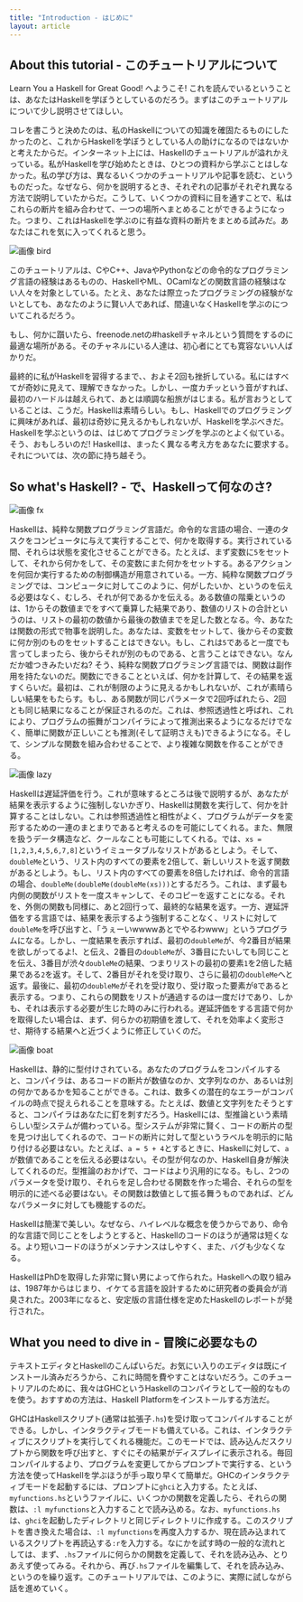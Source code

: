 ```yaml
---
title: "Introduction - はじめに"
layout: article
---
```




## About this tutorial - このチュートリアルについて

Learn You a Haskell for Great Good! へようこそ! これを読んでいるということは、あなたはHaskellを学ぼうとしているのだろう。まずはこのチュートリアルについて少し説明させてほしい。

コレを書こうと決めたのは、私のHaskellについての知識を確固たるものにしたかったのと、これからHaskellを学ぼうとしている人の助けになるのではないかと考えたからだ。インターネット上には、Haskellのチュートリアルが溢れかえっている。私がHaskellを学び始めたときは、ひとつの資料から学ぶことはしなかった。私の学び方は、異なるいくつかのチュートリアルや記事を読む、というものだった。なぜなら、何かを説明するとき、それぞれの記事がそれぞれ異なる方法で説明していたからだ。こうして、いくつかの資料に目を通すことで、私はこれらの断片を組み合わせて、一つの場所へまとめることができるようになった。つまり、これはHaskellを学ぶのに有益な資料の断片をまとめる試みだ。あなたはこれを気に入ってくれると思う。

![画像 bird](//s3.amazonaws.com/lyah/bird.png)

このチュートリアルは、CやC++、JavaやPythonなどの命令的なプログラミング言語の経験はあるものの、HaskellやML、OCamlなどの関数言語の経験はない人々を対象としている。たとえ、あなたは際立ったプログラミングの経験がないとしても、あなたのように賢い人であれば、間違いなくHaskellを学ぶのについてこれるだろう。

もし、何かに躓いたら、freenode.netの#haskellチャネルという質問をするのに最適な場所がある。そのチャネルにいる人達は、初心者にとても寛容ないい人ばかりだ。

最終的に私がHaskellを習得するまで、、およそ2回も挫折している。私にはすべてが奇妙に見えて、理解できなかった。しかし、一度カチッという音がすれば、最初のハードルは越えられて、あとは順調な船旅がはじまる。私が言おうとしていることは、こうだ。Haskellは素晴らしい。もし、Haskellでのプログラミングに興味があれば、最初は奇妙に見えるかもしれないが、Haskellを学ぶべきだ。Haskellを学ぶというのは、はじめてプログラミングを学ぶのとよく似ている。そう、おもしろいのだ! Haskellは、まったく異なる考え方をあなたに要求する。それについては、次の節に持ち越そう。



## So what's Haskell? - で、Haskellって何なのさ?

![画像 fx](//s3.amazonaws.com/lyah/fx.png)

Haskellは、純粋な関数プログラミング言語だ。命令的な言語の場合、一連のタスクをコンピュータに与えて実行することで、何かを取得する。実行されている間、それらは状態を変化させることができる。たとえば、まず変数に`5`をセットして、それから何かをして、その変数にまた何かをセットする。あるアクションを何回か実行するための制御構造が用意されている。一方、純粋な関数プログラミングでは、コンピュータに対してこのように、何がしたいか、というのを伝える必要はなく、むしろ、それが何であるかを伝える。ある数値の階乗というのは、1からその数値までをすべて乗算した結果であり、数値のリストの合計というのは、リストの最初の数値から最後の数値までを足した数となる。今、あなたは関数の形式で物事を説明した。あなたは、変数をセットして、後からその変数に何か別のものをセットすることはできない。もし、これは`5`であると一度でも言ってしまったら、後からそれが別のものである、と言うことはできない。なんだか嘘つきみたいだね? そう、純粋な関数プログラミング言語では、関数は副作用を持たないのだ。関数にできることといえば、何かを計算して、その結果を返すくらいだ。最初は、これが制限のように見えるかもしれないが、これが素晴らしい結果をもたらす。もし、ある関数が同じパラメータで2回呼ばれたら、2回とも同じ結果になることが保証されるのだ。これは、参照透過性と呼ばれ、これにより、プログラムの振舞がコンパイラによって推測出来るようになるだけでなく、簡単に関数が正しいことも推測(そして証明さえも)できるようになる。そして、シンプルな関数を組み合わせることで、より複雑な関数を作ることができる。

![画像 lazy](//s3.amazonaws.com/lyah/lazy.png)

Haskellは遅延評価を行う。これが意味するところは後で説明するが、あなたが結果を表示するように強制しないかぎり、Haskellは関数を実行して、何かを計算することはしない。これは参照透過性と相性がよく、プログラムがデータを変形するための一連のまとまりであると考えるのを可能にしてくれる。また、無限を扱うデータ構造など、クールなことも可能にしてくれる。では、`xs = [1,2,3,4,5,6,7,8]`というイミュータブルなリストがあるとしよう。そして、`doubleMe`という、リスト内のすべての要素を2倍して、新しいリストを返す関数があるとしよう。もし、リスト内のすべての要素を8倍したければ、命令的言語の場合、`doubleMe(doubleMe(doubleMe(xs)))`とするだろう。これは、まず最も内側の関数がリストを一度スキャンして、そのコピーを返すことになる。それを、外側の関数も同様に、あと2回行って、最終的な結果を返す。一方、遅延評価をする言語では、結果を表示するよう強制することなく、リストに対して`doubleMe`を呼び出すと、「うぇーいwwwwあとでやるわwww」というプログラムになる。しかし、一度結果を表示すれば、最初の`doubleMe`が、今2番目が結果を欲しがってるよ!、と伝え、2番目の`doubleMe`が、3番目にたいしても同じことを伝え、3番目が渋々`doubleMe`の結果、つまりリストの最初の要素`1`を2倍した結果である`2`を返す。そして、2番目がそれを受け取り、さらに最初の`doubleMe`へと返す。最後に、最初の`doubleMe`がそれを受け取り、受け取った要素が`8`であると表示する。つまり、これらの関数をリストが通過するのは一度だけであり、しかも、それは表示する必要が生じた時のみに行われる。遅延評価をする言語で何かを取得したい場合は、まず、何らかの初期値を渡して、それを効率よく変形させ、期待する結果へと近づくように修正していくのだ。

![画像 boat](//s3.amazonaws.com/lyah/boat.png)

Haskellは、静的に型付けされている。あなたのプログラムをコンパイルすると、コンパイラは、あるコードの断片が数値なのか、文字列なのか、あるいは別の何かであるかを知ることができる。これは、数多くの潜在的なエラーがコンパイルの時点で捉えられることを意味する。たとえば、数値と文字列をたそうとすると、コンパイラはあなたに釘を刺すだろう。Haskellには、型推論という素晴らしい型システムが備わっている。型システムが非常に賢く、コードの断片の型を見つけ出してくれるので、コードの断片に対して型というラベルを明示的に貼り付ける必要はない。たとえば、`a = 5 + 4`とするときに、Haskellに対して、`a`が数値であることを伝える必要はない。その型が何なのか、Haskell自身が解決してくれるのだ。型推論のおかげで、コードはより汎用的になる。もし、2つのパラメータを受け取り、それらを足し合わせる関数を作った場合、それらの型を明示的に述べる必要はない。その関数は数値として振る舞うものであれば、どんなパラメータに対しても機能するのだ。

Haskellは簡潔で美しい。なぜなら、ハイレベルな概念を使うからであり、命令的な言語で同じことをしようとすると、Haskellのコードのほうが通常は短くなる。より短いコードのほうがメンテナンスはしやすく、また、バグも少なくなる。

HaskellはPhDを取得した非常に賢い男によって作られた。Haskellへの取り組みは、1987年からはじまり、イケてる言語を設計するために研究者の委員会が消臭された。2003年になると、安定版の言語仕様を定めたHaskellのレポートが発行された。



## What you need to dive in - 冒険に必要なもの

テキストエディタとHaskellのこんぱいらだ。お気にい入りのエディタは既にインストール済みだろうから、これに時間を費やすことはないだろう。このチュートリアルのために、我々はGHCというHaskellのコンパイラとして一般的なものを使う。おすすめの方法は、Haskell Platformをインストールする方法だ。

GHCはHaskellスクリプト(通常は拡張子`.hs`)を受け取ってコンパイルすることができる。しかし、インタラクティブモードも備えている。これは、インタラクティブにスクリプトを実行してくれる機能だ。このモードでは、読み込んだスクリプトから関数を呼び出すと、すぐにその結果がディスプレイに表示される。毎回コンパイルするより、プログラムを変更してからプロンプトで実行する、という方法を使ってHaskellを学ぶほうが手っ取り早くて簡単だ。GHCのインタラクティブモードを起動するには、プロンプトに`ghci`と入力する。たとえば、`myfunctions.hs`というファイルに、いくつかの関数を定義したら、それらの関数は、`:l myfunctions`と入力することで読み込める。なお、`myfunctions.hs`は、`ghci`を起動したディレクトリと同じディレクトリに作成する。このスクリプトを書き換えた場合は、`:l myfunctions`を再度入力するか、現在読み込まれているスクリプトを再読込する`:r`を入力する。なにかを試す時の一般的な流れとしては、まず、`.hs`ファイルに何らかの関数を定義して、それを読み込み、とりあえず使ってみる。それから、再び`.hs`ファイルを編集して、それを読み込み、というのを繰り返す。このチュートリアルでは、このように、実際に試しながら話を進めていく。
